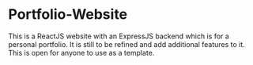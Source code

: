 # Portfolio-Website
This is a ReactJS website with an ExpressJS backend which is for a personal portfolio. It is still to be refined and add additional features to it. This is open for anyone to use as a template.
